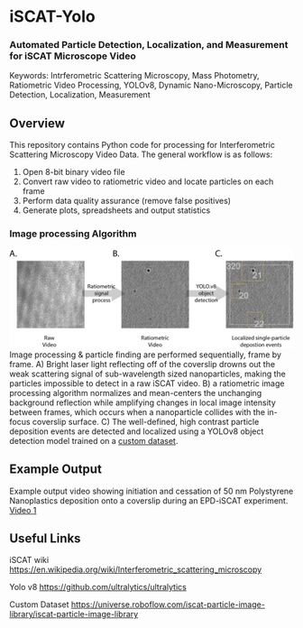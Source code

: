 # iSCAT-Yolo 
### Automated Particle Detection, Localization, and Measurement for iSCAT Microscope Video

Keywords: Intrferometric Scattering Microscopy, Mass Photometry, Ratiometric Video Processing, YOLOv8, Dynamic Nano-Microscopy, Particle Detection, Localization, Measurement

## Overview
This repository contains Python code for processing for Interferometric Scattering Microscopy Video Data. 
The general workflow is as follows:
1) Open 8-bit binary video file
2) Convert raw video to ratiometric video and locate particles on each frame
3) Perform data quality assurance (remove false positives)
4) Generate plots, spreadsheets and output statistics

### Image processing Algorithm
![Image processing steps](https://github.com/MatthewKowal/iscat-yolo/blob/main/figures/image%20processing.png)
Image processing & particle finding are performed sequentially, frame by frame. A) Bright laser light reflecting off of the coverslip drowns out the weak scattering signal of sub-wavelength sized nanoparticles, making the particles impossible to detect in a raw iSCAT video. B) a ratiometric image processing algorithm normalizes and mean-centers the unchanging background reflection while amplifying changes in local image intensity between frames, which occurs when a nanoparticle collides with the in-focus coverslip surface. C) The well-defined, high contrast particle deposition events are detected and localized using a YOLOv8 object detection model trained on a [custom dataset](https://universe.roboflow.com/iscat-particle-image-library/iscat-particle-image-library).

## Example Output
Example output video showing initiation and cessation of 50 nm Polystyrene Nanoplastics deposition onto a coverslip during an EPD-iSCAT experiment.
[Video 1](https://figshare.com/articles/media/Electrophoretic_Deposition_Interferometric_Scattering_Microscopy_EPD-iSCAT_voltage_controlled_deposition_and_detection_of_50_nm_polystyrene_nanoparticles_/24185811)


## Useful Links
iSCAT wiki  https://en.wikipedia.org/wiki/Interferometric_scattering_microscopy

Yolo v8  https://github.com/ultralytics/ultralytics

Custom Dataset  https://universe.roboflow.com/iscat-particle-image-library/iscat-particle-image-library




